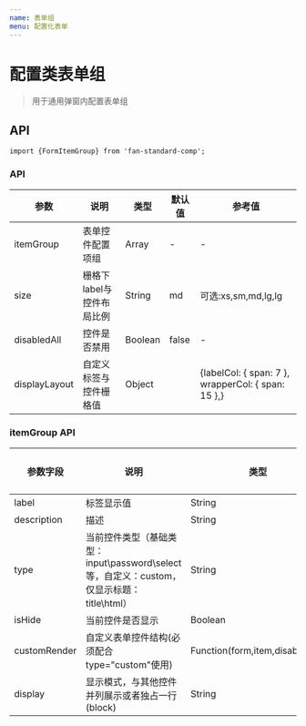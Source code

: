 ```yaml
---
name: 表单组
menu: 配置化表单
---
```


# 配置类表单组

> 用于通用弹窗内配置表单组

## API

```
import {FormItemGroup} from 'fan-standard-comp';
```
### API
| 参数      | 说明                                      | 类型         | 默认值 | 参考值 |
|----------|------------------------------------------|-------------|-------|-------|
| itemGroup | 表单控件配置项组 | Array | - |- |
| size | 栅格下label与控件布局比例 | String | md |可选:xs,sm,md,lg,lg |
| disabledAll | 控件是否禁用 | Boolean |false  | -|
| displayLayout | 自定义标签与控件栅格值 | Object |  |{labelCol: { span: 7 },  wrapperCol: { span: 15 },} |

        

### itemGroup API

| 参数字段      | 说明  |   类型   |必选项|
|----------|------|-------------|------|
| label | 标签显示值 | String | 是 |
| description | 描述 | String | 是 |
| type | 当前控件类型（基础类型：input\password\select等，自定义：custom，仅显示标题：title\html） | String | 是 |
| isHide | 当前控件是否显示 | Boolean | 否 |
| customRender | 自定义表单控件结构(必须配合type="custom"使用) | Function(form,item,disabledAll) | 否 
| display | 显示模式，与其他控件并列展示或者独占一行(block) | String | 否 |
